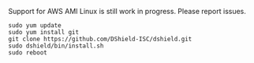 Support for AWS AMI Linux is still work in progress. Please report issues.

```
sudo yum update
sudo yum install git
git clone https://github.com/DShield-ISC/dshield.git
sudo dshield/bin/install.sh
sudo reboot
```

